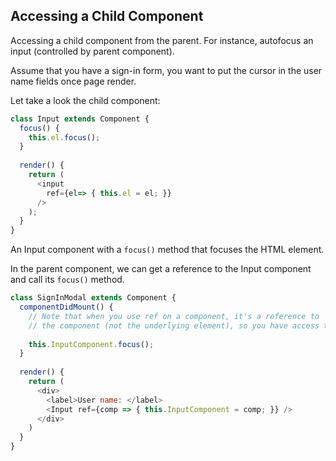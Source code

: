 ## Accessing a Child Component

Accessing a child component from the parent. For instance, autofocus an input (controlled by parent component).

Assume that you have a sign-in form, you want to put the cursor in the user name fields once page render.

Let take a look the child component:

```js
class Input extends Component {
  focus() {
    this.el.focus();
  }
  
  render() {
    return (
      <input
        ref={el=> { this.el = el; }}
      />
    );
  }
}
```

An Input component with a `focus()` method that focuses the HTML element.

In the parent component, we can get a reference to the Input component and call its `focus()` method.

```js
class SignInModal extends Component {
  componentDidMount() {
    // Note that when you use ref on a component, it's a reference to 
    // the component (not the underlying element), so you have access to its methods.
    
    this.InputComponent.focus();
  }
  
  render() {
    return (
      <div>
        <label>User name: </label>
        <Input ref={comp => { this.InputComponent = comp; }} />
      </div>
    )
  }
}
```

